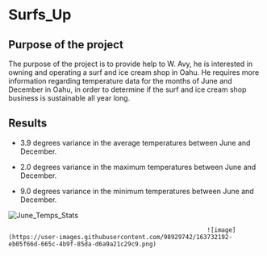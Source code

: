 # Surfs_Up

## Purpose of the project

The purpose of the project is to provide help to W. Avy, he is interested in owning and operating a surf and ice cream shop in Oahu. He requires more information regarding temperature data for the months of June and December in Oahu, in order to determine if the surf and ice cream shop business is sustainable all year long.

## Results

- 3.9 degrees variance in the average temperatures between June and December.

- 2.0 degrees variance in the maximum temperatures between June and December.

- 9.0 degrees variance in the minimum temperatures between June and December.

![June_Temps_Stats](https://user-images.githubusercontent.com/98929742/163732368-6f2dda95-8301-4857-9ccd-58a2ec483e3d.PNG)

                                                           ![image](https://user-images.githubusercontent.com/98929742/163732192-eb05f66d-665c-4b9f-85da-d6a9a21c29c9.png)
